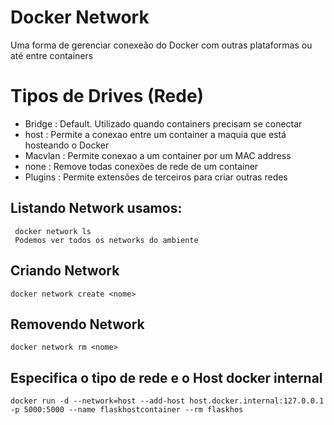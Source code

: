 # Docker Network
Uma forma de gerenciar conexeão do Docker com outras plataformas ou até entre containers

  # Tipos de Drives (Rede)
   - Bridge : Default. Utilizado quando containers precisam se conectar
   - host : Permite a conexao entre um container a maquia que está hosteando o Docker
   - Macvlan : Permite conexao a um container por um MAC address
   - none : Remove todas conexões de rede de um container
   - Plugins : Permite extensões de terceiros para criar outras redes

## Listando Network usamos:
 ```
  docker network ls
  Podemos ver todos os networks do ambiente
```

  ## Criando Network
  ```
  docker network create <nome>
```
  
  ## Removendo Network
  ```
  docker network rm <nome>
```

  ## Especifica o tipo de rede e o Host docker internal
  ```
  docker run -d --network=host --add-host host.docker.internal:127.0.0.1  -p 5000:5000 --name flaskhostcontainer --rm flaskhos
```
